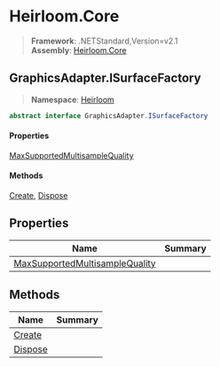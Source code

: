 # Heirloom.Core

> **Framework**: .NETStandard,Version=v2.1  
> **Assembly**: [Heirloom.Core][0]  

## GraphicsAdapter.ISurfaceFactory

> **Namespace**: [Heirloom][0]  

```cs
abstract interface GraphicsAdapter.ISurfaceFactory
```

#### Properties

[MaxSupportedMultisampleQuality][1]

#### Methods

[Create][2], [Dispose][3]

## Properties

| Name                                | Summary |
|-------------------------------------|---------|
| [MaxSupportedMultisampleQuality][1] |         |

## Methods

| Name         | Summary |
|--------------|---------|
| [Create][2]  |         |
| [Dispose][3] |         |

[0]: ../../Heirloom.Core.md
[1]: GraphicsAdapter.ISurfaceFactory/MaxSupportedMultisampleQuality.md
[2]: GraphicsAdapter.ISurfaceFactory/Create.md
[3]: GraphicsAdapter.ISurfaceFactory/Dispose.md
